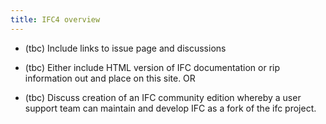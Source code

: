 ```yaml
---
title: IFC4 overview
---
```


* (tbc) Include links to issue page and discussions

* (tbc) Either include HTML version of IFC documentation or rip information out and place on this site.
 OR

* (tbc) Discuss creation of an IFC community edition whereby a user support team can maintain and develop IFC as a fork of the ifc project.
